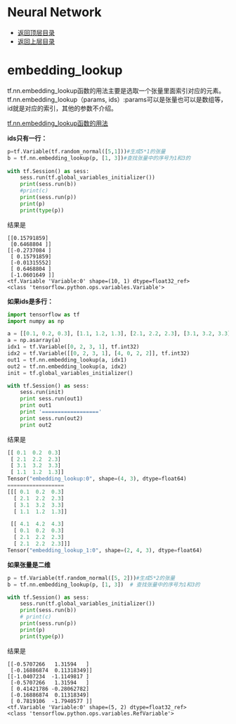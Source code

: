 # Neural Network

- [返回顶层目录](../../../../SUMMARY.md)
- [返回上层目录](../tensorflow1.0.md)



# embedding_lookup

tf.nn.embedding_lookup函数的用法主要是选取一个张量里面索引对应的元素。tf.nn.embedding_lookup（params, ids）:params可以是张量也可以是数组等，id就是对应的索引，其他的参数不介绍。

[tf.nn.embedding_lookup函数的用法](https://www.cnblogs.com/gaofighting/p/9625868.html)



**ids只有一行：**

```python
p=tf.Variable(tf.random_normal([5,1]))#生成5*1的张量
b = tf.nn.embedding_lookup(p, [1, 3])#查找张量中的序号为1和3的
 
with tf.Session() as sess:
    sess.run(tf.global_variables_initializer())
    print(sess.run(b))
    #print(c)
    print(sess.run(p))
    print(p)
    print(type(p))
```

结果是

```
[[0.15791859]
 [0.6468804 ]]
[[-0.2737084 ]
 [ 0.15791859]
 [-0.01315552]
 [ 0.6468804 ]
 [-1.0601649 ]]
<tf.Variable 'Variable:0' shape=(10, 1) dtype=float32_ref>
<class 'tensorflow.python.ops.variables.Variable'>
```



**如果ids是多行：**

```python
import tensorflow as tf
import numpy as np

a = [[0.1, 0.2, 0.3], [1.1, 1.2, 1.3], [2.1, 2.2, 2.3], [3.1, 3.2, 3.3], [4.1, 4.2, 4.3]]
a = np.asarray(a)
idx1 = tf.Variable([0, 2, 3, 1], tf.int32)
idx2 = tf.Variable([[0, 2, 3, 1], [4, 0, 2, 2]], tf.int32)
out1 = tf.nn.embedding_lookup(a, idx1)
out2 = tf.nn.embedding_lookup(a, idx2)
init = tf.global_variables_initializer()

with tf.Session() as sess:
    sess.run(init)
    print sess.run(out1)
    print out1
    print '=================='
    print sess.run(out2)
    print out2
```

结果是

```python
[[ 0.1  0.2  0.3]
 [ 2.1  2.2  2.3]
 [ 3.1  3.2  3.3]
 [ 1.1  1.2  1.3]]
Tensor("embedding_lookup:0", shape=(4, 3), dtype=float64)
==================
[[[ 0.1  0.2  0.3]
  [ 2.1  2.2  2.3]
  [ 3.1  3.2  3.3]
  [ 1.1  1.2  1.3]]

 [[ 4.1  4.2  4.3]
  [ 0.1  0.2  0.3]
  [ 2.1  2.2  2.3]
  [ 2.1  2.2  2.3]]]
Tensor("embedding_lookup_1:0", shape=(2, 4, 3), dtype=float64)
```



**如果张量是二维**

```python
p = tf.Variable(tf.random_normal([5, 2]))#生成5*2的张量
b = tf.nn.embedding_lookup(p, [1, 3])  # 查找张量中的序号为1和3的

with tf.Session() as sess:
    sess.run(tf.global_variables_initializer())
    print(sess.run(b))
    # print(c)
    print(sess.run(p))
    print(p)
    print(type(p))
```

结果是

```
[[-0.5707266   1.31594   ]
 [-0.16886874  0.11318349]]
[[-1.0407234  -1.1149817 ]
 [-0.5707266   1.31594   ]
 [ 0.41421786 -0.28062782]
 [-0.16886874  0.11318349]
 [ 0.7819106  -1.7940577 ]]
<tf.Variable 'Variable:0' shape=(5, 2) dtype=float32_ref>
<class 'tensorflow.python.ops.variables.RefVariable'>
```





















